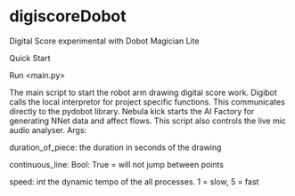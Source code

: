 # digiscoreDobot
Digital Score experimental with Dobot Magician Lite


Quick Start

Run <main.py>


The main script to start the robot arm drawing digital score work.
Digibot calls the local interpretor for project specific functions.
This communicates directly to the pydobot library.
Nebula kick starts the AI Factory for generating NNet data and affect flows.
This script also controls the live mic audio analyser.
Args:
    
duration_of_piece: the duration in seconds of the drawing
    
continuous_line: Bool: True = will not jump between points
    
speed: int the dynamic tempo of the all processes. 1 = slow, 5 = fast
